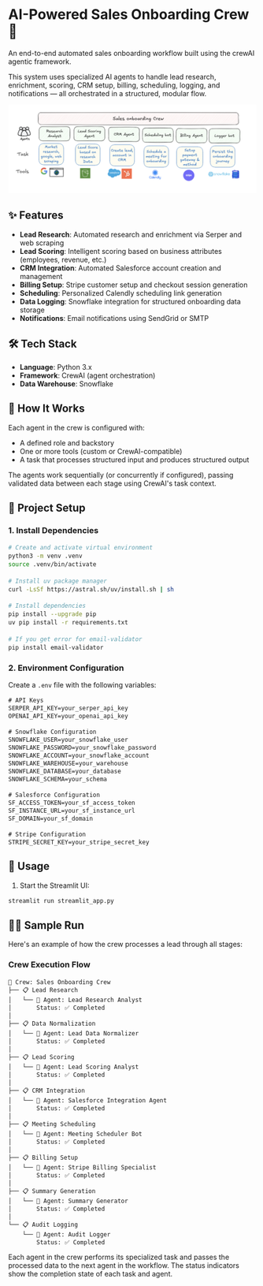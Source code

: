 # AI-Powered Sales Onboarding Crew 🚀

An end-to-end automated sales onboarding workflow built using the crewAI agentic framework.

This system uses specialized AI agents to handle lead research, enrichment, scoring, CRM setup, billing, scheduling, logging, and notifications — all orchestrated in a structured, modular flow.

![Crew Architecture](crew.png)

## ✨ Features

- **Lead Research**: Automated research and enrichment via Serper and web scraping
- **Lead Scoring**: Intelligent scoring based on business attributes (employees, revenue, etc.)
- **CRM Integration**: Automated Salesforce account creation and management
- **Billing Setup**: Stripe customer setup and checkout session generation
- **Scheduling**: Personalized Calendly scheduling link generation
- **Data Logging**: Snowflake integration for structured onboarding data storage
- **Notifications**: Email notifications using SendGrid or SMTP

## 🛠️ Tech Stack

- **Language**: Python 3.x
- **Framework**: CrewAI (agent orchestration)
- **Data Warehouse**: Snowflake

## 🔄 How It Works

Each agent in the crew is configured with:
- A defined role and backstory
- One or more tools (custom or CrewAI-compatible)
- A task that processes structured input and produces structured output

The agents work sequentially (or concurrently if configured), passing validated data between each stage using CrewAI's task context.

## 🚀 Project Setup

### 1. Install Dependencies

```bash
# Create and activate virtual environment
python3 -m venv .venv
source .venv/bin/activate

# Install uv package manager
curl -LsSf https://astral.sh/uv/install.sh | sh

# Install dependencies
pip install --upgrade pip
uv pip install -r requirements.txt

# If you get error for email-validator
pip install email-validator
```

### 2. Environment Configuration

Create a `.env` file with the following variables:

```env
# API Keys
SERPER_API_KEY=your_serper_api_key
OPENAI_API_KEY=your_openai_api_key

# Snowflake Configuration
SNOWFLAKE_USER=your_snowflake_user
SNOWFLAKE_PASSWORD=your_snowflake_password
SNOWFLAKE_ACCOUNT=your_snowflake_account
SNOWFLAKE_WAREHOUSE=your_warehouse
SNOWFLAKE_DATABASE=your_database
SNOWFLAKE_SCHEMA=your_schema

# Salesforce Configuration
SF_ACCESS_TOKEN=your_sf_access_token
SF_INSTANCE_URL=your_sf_instance_url
SF_DOMAIN=your_sf_domain

# Stripe Configuration
STRIPE_SECRET_KEY=your_stripe_secret_key
```

## 📝 Usage

1. Start the Streamlit UI:
```bash
streamlit run streamlit_app.py
```

## 🏃‍♂️ Sample Run

Here's an example of how the crew processes a lead through all stages:

### Crew Execution Flow

```plaintext
🚀 Crew: Sales Onboarding Crew
├── 📋 Lead Research
│   └── 🤖 Agent: Lead Research Analyst
│       Status: ✅ Completed
│
├── 📋 Data Normalization
│   └── 🤖 Agent: Lead Data Normalizer
│       Status: ✅ Completed
│
├── 📋 Lead Scoring
│   └── 🤖 Agent: Lead Scoring Analyst
│       Status: ✅ Completed
│
├── 📋 CRM Integration
│   └── 🤖 Agent: Salesforce Integration Agent
│       Status: ✅ Completed
│
├── 📋 Meeting Scheduling
│   └── 🤖 Agent: Meeting Scheduler Bot
│       Status: ✅ Completed
│
├── 📋 Billing Setup
│   └── 🤖 Agent: Stripe Billing Specialist
│       Status: ✅ Completed
│
├── 📋 Summary Generation
│   └── 🤖 Agent: Summary Generator
│       Status: ✅ Completed
│
└── 📋 Audit Logging
    └── 🤖 Agent: Audit Logger
        Status: ✅ Completed
```

Each agent in the crew performs its specialized task and passes the processed data to the next agent in the workflow. The status indicators show the completion state of each task and agent.
